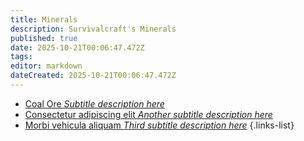 ```yaml
---
title: Minerals
description: Survivalcraft's Minerals
published: true
date: 2025-10-21T00:06:47.472Z
tags: 
editor: markdown
dateCreated: 2025-10-21T00:06:47.472Z
---
```


- [Coal Ore *Subtitle description here*](https://www.google.com)
- [Consectetur adipiscing elit *Another subtitle description here*](https://www.google.com)
- [Morbi vehicula aliquam *Third subtitle description here*](https://www.google.com)
{.links-list}